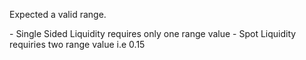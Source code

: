 Expected a valid range\.

\- Single Sided Liquidity requires only one range value
\- Spot Liquidity requiries two range value i\.e 0\.15